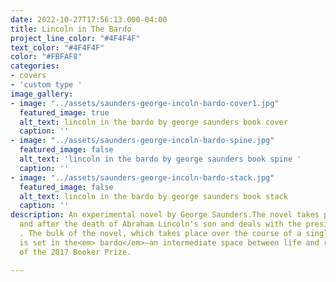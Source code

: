 ```yaml
---
date: 2022-10-27T17:56:13.000-04:00
title: Lincoln in The Bardo
project_line_color: "#4F4F4F"
text_color: "#4F4F4F"
color: "#FBFAF8"
categories:
- covers
- 'custom type '
image_gallery:
- image: "../assets/saunders-george-incoln-bardo-cover1.jpg"
  featured_image: true
  alt_text: lincoln in the bardo by george saunders book cover
  caption: ''
- image: "../assets/saunders-george-incoln-bardo-spine.jpg"
  featured_image: false
  alt_text: 'lincoln in the bardo by george saunders book spine '
  caption: ''
- image: "../assets/saunders-george-incoln-bardo-stack.jpg"
  featured_image: false
  alt_text: lincoln in the bardo by george saunders book stack
  caption: ''
description: An experimental novel by George Saunders.The novel takes place during
  and after the death of Abraham Lincoln's son and deals with the president's grief
  . The bulk of the novel, which takes place over the course of a single evening,
  is set in the<em> bardo</em>—an intermediate space between life and rebirth. Winner
  of the 2017 Booker Prize.

---
```

